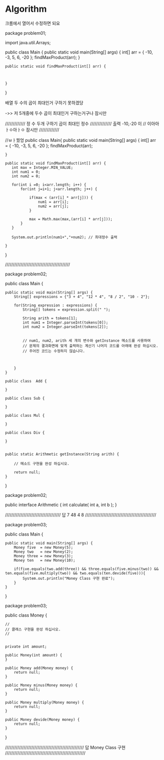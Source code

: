 # Algorithm
크롬에서 열어서 수정하면 되요 
 
package problem01;

import java.util.Arrays;

public class Main {
	public static void main(String[] args) {
		int[] arr = { -10, -3, 5, 6, -20 };
		findMaxProduct(arr);
	}

	public static void findMaxProduct(int[] arr) {
		
		
		
	}
}


배열 두 수의 곱이 최대인거 구하기
못하겠당

->> 저 5개중에 두수 곱이 최대인거 구하는거구나  잠시만 


/////////////
정 수 두개 구하기 곱이 최대인 정수 
//////////////
출력 -10,-20 이  // 이아아 ㅏㅇ아ㅏㅇ 잠시만 
/////////////

//ㅂㅏ꿨엉 
public class Main{
	public static void main(String[] args) {
		int[] arr = { -10, -3, 5, 6, -20 }; 
		findMaxProduct(arr);

	}
	
	public static void findMaxProduct(int[] arr) {
	   int max = Integer.MIN_VALUE;
	   int num1 = 0;
	   int num2 = 0;
	   
	   for(int i =0; i<arr.length; i++) {
		   for(int j=i+1; j<arr.length; j++) {
			   
			   if(max < (arr[i] * arr[j])) {
				   num1 = arr[i];
				   num2 = arr[j];
			   }
			   
			   max = Math.max(max,(arr[i] * arr[j]));
		   }
	   }
       
	   System.out.println(num1+","+num2); // 최대정수 출력
	   
	}
	
	
}



//////////////////////////////////////////



package problem02;

public class Main {

	public static void main(String[] args) {
		String[] expressions = {"3 + 4", "12 * 4", "8 / 2", "10 - 2"};
		
		for(String expression : expressions) {
			String[] tokens = expression.split(" ");
			
			String arith = tokens[1];
			int num1 = Integer.parseInt(tokens[0]);
			int num2 = Integer.parseInt(tokens[2]);

			
			// num1, num2, arith 세 개의 변수와 getInstance 메소드를 사용하여
			// 문제의 결과화면에 맞게 출력하는 계산기 나머지 코드를 아래에 완성 하십시오.
			// 주어진 코드는 수정하지 않습니다.

		
		
		}
	}
	
	public class  Add {
		
	}
	
	public class Sub {
		
	}
	
	public class Mul {
		
	}
	
	public class Div {
		
	}

	
	public static Arithmetic getInstance(String arith) {
		
		// 메소드 구현을 완성 하십시오.
		
		return null;
	}
}

package problem02;

public interface Arithmetic {
	int calculate( int a, int b );
}

////////////////////////////////////
답
7
48
4
8
//////////////////////////////////////////////

package problem03;

public class Main {
	
	public static void main(String[] args) {
		Money five  = new Money(5);
        Money two   = new Money(2);
        Money three = new Money(3);
        Money ten   = new Money(10);
        
        if(five.equals(two.add(three)) && three.equals(five.minus(two)) && ten.equals(five.multiply(two)) && two.equals(ten.devide(five))){
            System.out.println("Money Class 구현 완료");
        }
	}
}

package problem03;

public class Money {
	
	//
	// 클래스 구현을 완성 하십시오.
	// 

	
	private int amount;
	
	public Money(int amount) {
	}

	public Money add(Money money) {
		return null;
	}

	public Money minus(Money money) {
		return null;
	}

	public Money multiply(Money money) {
		return null;
	}

	public Money devide(Money money) {
		return null;
	}
}

///////////////////////////////////////////////////
답
Money Class 구현
////////////////////////////////////////////////////
